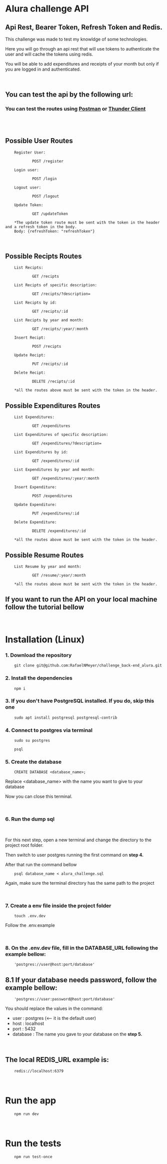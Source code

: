 # Alura challenge API 

## Api Rest, Bearer Token, Refresh Token and Redis.

This challenge was made to test my knowldge of some technologies.

Here you will go through an api rest that will use tokens to authenticate the user and will cache the tokens using redis.

You will be able to add expenditures and receipts of your month but only if you are logged in and authenticated.

<br/>

## You can test the api by the following url: 

### You can test the routes using [Postman](https://www.postman.com/downloads/) or [Thunder Client](https://www.thunderclient.com/)

<br>
<br>

## Possible User Routes

        Register User:
                
                POST /register

        Login user:
                
                POST /login

        Logout user:
                
                POST /logout

        Update Token:
                
                GET /updateToken

        *The update token route must be sent with the token in the header and a refresh token in the body.
        Body: {refreshToken: "refreshToken"}
<br>

## Possible Recipts Routes

        List Recipts:

                GET /recipts
                
        List Recipts of specific description:

                GET /recipts/?description=

        List Recipts by id:
                
                GET /recipts/:id

        List Recipts by year and month:
                
                GET /recipts/:year/:month

        Insert Recipt:
                
                POST /recipts

        Update Recipt:

                PUT /recipts/:id

        Delete Recipt:

                DELETE /recipts/:id

        *all the routes above must be sent with the token in the header.

## Possible Expenditures Routes

        List Expenditures:

                GET /expenditures
                
        List Expenditures of specific description:

                GET /expenditures/?description=

        List Expenditures by id:
                
                GET /expenditures/:id

        List Expenditures by year and month:
                
                GET /expenditures/:year/:month

        Insert Expenditure:
                
                POST /expenditures

        Update Expenditure:

                PUT /expenditures/:id

        Delete Expenditure:

                DELETE /expenditures/:id

        *all the routes above must be sent with the token in the header.

## Possible Resume Routes

        List Resume by year and month:

                GET /resume/:year/:month

        *all the routes above must be sent with the token in the header.


    
## If you want to run the API on your local machine follow the tutorial bellow

<br>

# Installation (Linux)

### 1. Download the repository

        git clone git@github.com:RafaelNMeyer/challenge_back-end_alura.git

### 2. Install the dependencies

        npm i

### 3. If you don't have PostgreSQL installed. If you do, skip this one

        sudo apt install postgresql postgresql-contrib

### 4. Connect to postgres via terminal

        sudo su postgres

        psql
    
### 5.  Create the database

        CREATE DATABASE <database_name>;

Replace <database_name> with the name you want to give to your database

Now you can close this terminal.

<br/>

### 6. Run the dump sql

<br>

For this next step, open a new terminal and change the directory to the project root folder.

Then switch to user postgres running the first command on **step 4.**

After that run the command bellow

        psql database_name < alura_challenge.sql

Again, make sure the terminal directory has the same path to the project

<br/>

### 7. Create a env file inside the project folder

        touch .env.dev

Follow the .env.example

<br/>

### 8. On the .env.dev file, fill in the **DATABASE_URL** following the example bellow:

        'postgres://user@host:port/database'

## 8.1 If your database needs password, follow the example bellow:

        'postgres://user:password@host:port/database'

You should replace the values in the command:

- user : postgres (<-- it is the default user)
- host : localhost
- port : 5432
- database : The name you gave to your database on the **step 5.** 

<br>

## The local REDIS_URL example is:

        redis://localhost:6379

<br>

# Run the app

        npm run dev

<br>

# Run the tests

        npm run test-once


<br>